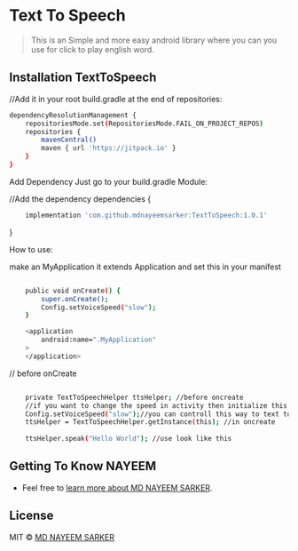 # Text To Speech
> This is an Simple and more easy android library where you can you use for click to play english word. 

## Installation TextToSpeech

//Add it in your root build.gradle at the end of repositories:

```bash
dependencyResolutionManagement {
	repositoriesMode.set(RepositoriesMode.FAIL_ON_PROJECT_REPOS)
	repositories {
		mavenCentral()
		maven { url 'https://jitpack.io' }
	}
}
```

Add Dependency Just go to your build.gradle Module:

//Add the dependency
dependencies {
```bash
	implementation 'com.github.mdnayeemsarker:TextToSpeech:1.0.1'
```
}

How to use:

make an MyApplication it extends Application and set this in your manifest
```bash

    public void onCreate() {
        super.onCreate();
        Config.setVoiceSpeed("slow");
    }

    <application
        android:name=".MyApplication"
    >
    </application>
```

// before onCreate

```bash

    private TextToSpeechHelper ttsHelper; //before oncreate
    //if you want to change the speed in activity then initialize this befole initialize ttsHelper
    Config.setVoiceSpeed("slow");//you can controll this way to text to speech speed "slower", "slow", "normal", "fast", "faster"
    ttsHelper = TextToSpeechHelper.getInstance(this); //in oncreate
    
    ttsHelper.speak("Hello World"); //use look like this
```

## Getting To Know NAYEEM
 * Feel free to [learn more about MD NAYEEM SARKER](https://github.com/mdnayeemsarker).

## License

MIT © [MD NAYEEM SARKER](https://github.com/mdnayeemsarker)
